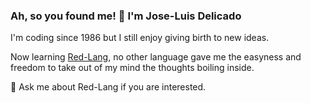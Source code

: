 ### Ah, so you found me! 🍻 I'm Jose-Luis Delicado

I'm coding since 1986 but I still enjoy giving birth to new ideas.

Now learning [Red-Lang](https://www.red-lang.org/p/download.html),
no other language gave me the easyness and freedom to take out of my mind the thoughts boiling inside.

💬 Ask me about Red-Lang if you are interested.
